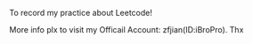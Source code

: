 To record my practice about Leetcode!

More info plx to visit my Officail Account: zfjian(ID:iBroPro). Thx
